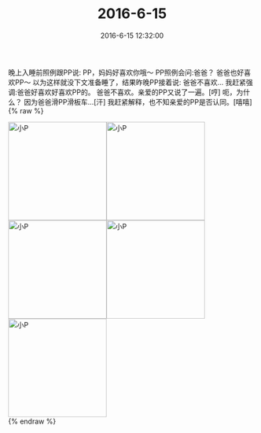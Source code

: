 ﻿---
title: "2016-6-15"
date: 2016-6-15 12:32:00
tags:
categories: 妈妈
---
晚上入睡前照例跟PP说:
PP，妈妈好喜欢你哦～
PP照例会问:爸爸？
爸爸也好喜欢PP～
以为这样就没下文准备睡了，结果昨晚PP接着说:
爸爸不喜欢...
我赶紧强调:爸爸好喜欢好喜欢PP的。
爸爸不喜欢。亲爱的PP又说了一遍。[哼]
呃，为什么？
因为爸爸滑PP滑板车...[汗]
我赶紧解释，也不知亲爱的PP是否认同。[嘻嘻]
{% raw %}
<div style="width:500 px">
<div style="float:left; width:100 px"><img src="/images/微信图片_20171012144250.jpg" width="200" alt="小P"></div>
<div style="float:left; width:100 px"><img src="/images/微信图片_20171012144257.jpg" width="200" alt="小P"></div>
<div style="float:left; width:100 px"><img src="/images/微信图片_20171012144305.jpg" width="200" alt="小P"></div>
<div style="float:left; width:100 px"><img src="/images/微信图片_20171012144312.jpg" width="200" alt="小P"></div>
<div style="float:left; width:100 px"><img src="/images/微信图片_20171012144320.jpg" width="200" alt="小P"></div>
<div style="clear:both"></div>
</div>
{% endraw %}